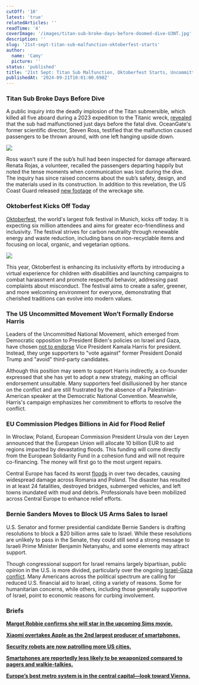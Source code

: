 ```yaml
---
cutOff: '10'
latest: 'true'
relatedArticles: ''
readTime: '4'
coverImage: '/images/titan-sub-broke-days-before-doomed-dive-U3NT.jpg'
description: ''
slug: '21st-sept-titan-sub-malfunction-oktoberfest-starts'
author:
  name: 'Camy'
  picture: ''
status: 'published'
title: '21st Sept: Titan Sub Malfunction, Oktoberfest Starts, Uncommitted won’t Commit'
publishedAt: '2024-09-21T10:01:00.698Z'
---
```


### Titan Sub Broke Days Before Dive

A public inquiry into the deadly implosion of the Titan submersible, which killed all five aboard during a 2023 expedition to the Titanic wreck, [revealed](https://www.bbc.com/news/articles/c70w81ly299o) that the sub had malfunctioned just days before the fatal dive. OceanGate's former scientific director, Steven Ross, testified that the malfunction caused passengers to be thrown around, with one left hanging upside down.

![](/images/titan-sub-broke-days-before-doomed-dive-k0MD.jpg)

Ross wasn’t sure if the sub’s hull had been inspected for damage afterward. Renata Rojas, a volunteer, recalled the passengers departing happily but noted the tense moments when communication was lost during the dive. The inquiry has since raised concerns about the sub’s safety, design, and the materials used in its construction. In addition to this revelation, the US Coast Guard released [new footage](https://www.youtube.com/watch?v=fg2qTQEkTOk) of the wreckage site.

### Oktoberfest Kicks Off Today

[Oktoberfest](https://www.oktoberfest.de/en), the world's largest folk festival in Munich, kicks off today. It is expecting six million attendees and aims for greater eco-friendliness and inclusivity. The festival strives for carbon neutrality through renewable energy and waste reduction, including bans on non-recyclable items and focusing on local, organic, and vegetarian options.

![](/images/oktoberfest-starts-saturday-gyNj.jpg)

This year, Oktoberfest is enhancing its inclusivity efforts by introducing a virtual experience for children with disabilities and launching campaigns to combat harassment and promote respectful behavior, addressing past complaints about misconduct. The festival aims to create a safer, greener, and more welcoming environment for everyone, demonstrating that cherished traditions can evolve into modern values.

### The US Uncommitted Movement Won’t Formally Endorse Harris

Leaders of the Uncommitted National Movement, which emerged from Democratic opposition to President Biden's policies on Israel and Gaza, have chosen [not to endorse](https://x.com/uncommittedmvmt/status/1836760479517270218) Vice President Kamala Harris for president. Instead, they urge supporters to "vote against" former President Donald Trump and "avoid" third-party candidates.

Although this position may seem to support Harris indirectly, a co-founder expressed that she has yet to adopt a new strategy, making an official endorsement unsuitable. Many supporters feel disillusioned by her stance on the conflict and are still frustrated by the absence of a Palestinian-American speaker at the Democratic National Convention. Meanwhile, Harris's campaign emphasizes her commitment to efforts to resolve the conflict.

### EU Commission Pledges Billions in Aid for Flood Relief

In Wroclaw, Poland, European Commission President Ursula von der Leyen announced that the European Union will allocate 10 billion EUR to aid regions impacted by devastating floods. This funding will come directly from the European Solidarity Fund in a cohesion fund and will not require co-financing. The money will first go to the most urgent repairs.

Central Europe has faced its worst [floods](https://apnews.com/article/central-europe-floods-poland-wroclaw-oder-czech-c7b9901872be8706baca1d662098bde9) in over two decades, causing widespread damage across Romania and Poland. The disaster has resulted in at least 24 fatalities, destroyed bridges, submerged vehicles, and left towns inundated with mud and debris. Professionals have been mobilized across Central Europe to enhance relief efforts.

### Bernie Sanders Moves to Block US Arms Sales to Israel

U.S. Senator and former presidential candidate Bernie Sanders is drafting resolutions to block a $20 billion arms sale to Israel. While these resolutions are unlikely to pass in the Senate, they could still send a strong message to Israeli Prime Minister Benjamin Netanyahu, and some elements may attract support.

Though congressional support for Israel remains largely bipartisan, public opinion in the U.S. is more divided, particularly over the ongoing [Israel-Gaza conflict](https://apnews.com/article/us-un-israel-hamas-war-gaza-c28906d65480c177b641a8e6676e80fe). Many Americans across the political spectrum are calling for reduced U.S. financial aid to Israel, citing a variety of reasons. Some for humanitarian concerns, while others, including those generally supportive of Israel, point to economic reasons for curbing involvement.

### Briefs

[**Margot Robbie confirms she will star in the upcoming Sims movie.**](https://exclaim.ca/film/article/the-sims-movie-gets-boost-from-barbie-team)

[**Xiaomi overtakes Apple as the 2nd largest producer of smartphones.**](https://www.counterpointresearch.com/insights/xiaomi-overtakes-apple-to-become-worlds-no-2-smartphone-brand-in-aug/)

[**Security robots are now patrolling more US cities.**](https://edition.cnn.com/2024/08/25/us/security-robots-human-guards/index.html)

[**Smartphones are reportedly less likely to be weaponized compared to pagers and walkie-talkies.**](https://www.wired.com/story/exploding-pagers-hezbollah-phones/)

[**Europe’s best metro system is in the central capital—look toward Vienna.**](https://www.euronews.com/travel/2024/09/13/from-oslo-to-budapest-these-are-the-best-and-worst-metro-systems-in-europe)